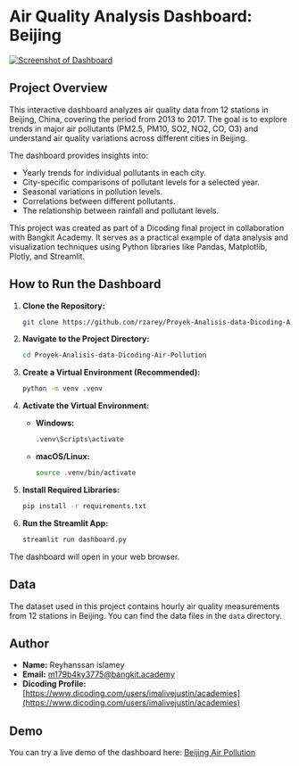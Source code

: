 # Air Quality Analysis Dashboard: Beijing

[![Screenshot of Dashboard](dashboard.png)](https://github.com/rzarey/Proyek-Analisis-data-Dicoding-Air-Pollution.git)

## Project Overview

This interactive dashboard analyzes air quality data from 12 stations in Beijing, China, covering the period from 2013 to 2017. The goal is to explore trends in major air pollutants (PM2.5, PM10, SO2, NO2, CO, O3) and understand air quality variations across different cities in Beijing. 

The dashboard provides insights into:

- Yearly trends for individual pollutants in each city.
- City-specific comparisons of pollutant levels for a selected year. 
- Seasonal variations in pollution levels.
- Correlations between different pollutants.
- The relationship between rainfall and pollutant levels.

This project was created as part of a Dicoding final project in collaboration with Bangkit Academy. It serves as a practical example of data analysis and visualization techniques using Python libraries like Pandas, Matplotlib, Plotly, and Streamlit. 

## How to Run the Dashboard

1. **Clone the Repository:**
   ```bash
   git clone https://github.com/rzarey/Proyek-Analisis-data-Dicoding-Air-Pollution.git
   ```

2. **Navigate to the Project Directory:**
   ```bash
   cd Proyek-Analisis-data-Dicoding-Air-Pollution
   ```

3. **Create a Virtual Environment (Recommended):**
   ```bash
   python -m venv .venv 
   ```

4. **Activate the Virtual Environment:**
   - **Windows:**
     ```bash
     .venv\Scripts\activate
     ```
   - **macOS/Linux:**
     ```bash
     source .venv/bin/activate
     ```

5. **Install Required Libraries:**
   ```bash
   pip install -r requirements.txt 
   ```

6. **Run the Streamlit App:**
   ```bash
   streamlit run dashboard.py
   ```

The dashboard will open in your web browser. 

## Data

The dataset used in this project contains hourly air quality measurements from 12 stations in Beijing. You can find the data files in the `data` directory. 

## Author

- **Name:** Reyhanssan islamey
- **Email:** m179b4ky3775@bangkit.academy
- **Dicoding Profile:** [https://www.dicoding.com/users/imalivejustin/academies](https://www.dicoding.com/users/imalivejustin/academies)

## Demo

You can try a live demo of the dashboard here: [Beijing Air Pollution](https://beijingairpollution.streamlit.app)
